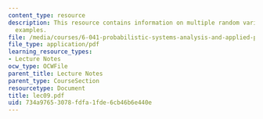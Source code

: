 ```yaml
---
content_type: resource
description: This resource contains information on multiple random variables with
  examples.
file: /media/courses/6-041-probabilistic-systems-analysis-and-applied-probability-spring-2006/734a97653078fdfa1fde6cb46b6e440e_lec09.pdf
file_type: application/pdf
learning_resource_types:
- Lecture Notes
ocw_type: OCWFile
parent_title: Lecture Notes
parent_type: CourseSection
resourcetype: Document
title: lec09.pdf
uid: 734a9765-3078-fdfa-1fde-6cb46b6e440e
---
```

